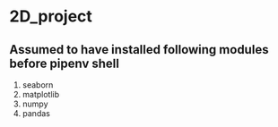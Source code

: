 # 2D_project

## Assumed to have installed following modules before pipenv shell
1. seaborn 
2. matplotlib
3. numpy 
4. pandas
